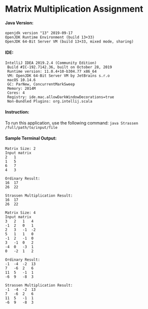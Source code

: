 <h1> Matrix Multiplication Assignment </h1>

#### Java Version: 
```
openjdk version "13" 2019-09-17
OpenJDK Runtime Environment (build 13+33)
OpenJDK 64-Bit Server VM (build 13+33, mixed mode, sharing)
```
#### IDE: 
```
IntelliJ IDEA 2019.2.4 (Community Edition)
 Build #IC-192.7142.36, built on October 28, 2019
 Runtime version: 11.0.4+10-b304.77 x86_64
 VM: OpenJDK 64-Bit Server VM by JetBrains s.r.o
 macOS 10.14.6
 GC: ParNew, ConcurrentMarkSweep
 Memory: 2014M
 Cores: 4
 Registry: ide.mac.allowDarkWindowDecorations=true
 Non-Bundled Plugins: org.intellij.scala
```

#### Instruction:
To run this application,  use the following command:
```java Strassen /full/path/to/input/file```

#### Sample Terminal Output:
```
Matrix Size: 2
Input matrix
2	1	
1	5	
6	7	
4	3	

Ordinary Result:
16	17	
26	22	

Strassen Multiplication Result: 
16	17	
26	22	

Matrix Size: 4
Input matrix
3	2	1	4	
-1	2	0	1	
2	3	-1	-2	
5	1	1	0	
-1	2	-1	0	
3	-1	0	2	
-4	0	-3	1	
0	-2	1	2	

Ordinary Result:
-1	-4	-2	13	
7	-6	2	6	
11	5	-1	1	
-6	9	-8	3	

Strassen Multiplication Result: 
-1	-4	-2	13	
7	-6	2	6	
11	5	-1	1	
-6	9	-8	3	
```
